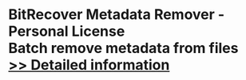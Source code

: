 # BitRecover Metadata Remover - Personal License<br />Batch remove metadata from files<br />[>> Detailed information](https://secure.shareit.com/shareit/product.html?productid=300978276&affiliateid=200057808)